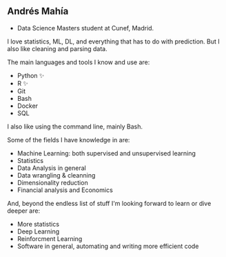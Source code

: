 ## Andrés Mahía 

* Data Science Masters student at Cunef, Madrid.

I love statistics, ML, DL, and everything that has to do with prediction. But I also like cleaning and parsing data.

The main languages and tools I know and use are:

- Python ✨
- R ✨
- Git
- Bash
- Docker
- SQL

I also like using the command line, mainly Bash.

Some of the fields I have knowledge in are:

- Machine Learning: both supervised and unsupervised learning
- Statistics
- Data Analysis in general
- Data wrangling & cleanning
- Dimensionality reduction
- Financial analysis and Economics

And, beyond the endless list of stuff I'm looking forward to learn or dive deeper are:

- More statistics
- Deep Learning
- Reinforcment Learning
- Software in general, automating and writing more efficient code